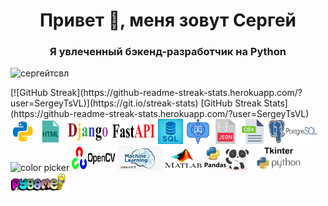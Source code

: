 <h1 align="center">Привет 👋, меня зовут Сергей</h1>
<h3 align="center">Я увлеченный бэкенд-разработчик на Python</h3>

<p align="left"> <img src="https://komarev.com/ghpvc/?username=sergeytsvl&label=Profile%20views&color=0e75b6&style=flat" alt="сергейтсвл" /> </p>
[![GitHub Streak](https://github-readme-streak-stats.herokuapp.com/?user=SergeyTsVL)](https://git.io/streak-stats)
[GitHub Streak Stats](https://github-readme-streak-stats.herokuapp.com/?user=SergeyTsVL)
<div>
  <img width="40" height="40" src="icons8-pyton.gif" alt="color picker" />
  <img width="40" height="40" src="icons8-html.gif" alt="color picker" />
  <img width="70" height="40" src="django.gif" alt="color picker" />
  <img width="70" height="40" src="FastAPI.gif" alt="color picker" />
  <img width="40" height="40" src="sql.jpg" alt="color picker" />
  <img width="40" height="40" src="telegram.gif" alt="color picker" />
  <img width="40" height="40" src="json.png" alt="color picker" />
  <img width="40" height="40" src="csv.png" alt="color picker" />
  <img width="80" height="40" src="postgres.png" alt="color picker" />
  <img width="60" height="40" src="docker.gif" alt="color picker" />
  <img width="70" height="40" src="opencv.jpeg" alt="color picker" />
  <img width="70" height="40" src="ML.jpg" alt="color picker" />
  <img width="60" height="40" src="MTL.jpg" alt="color picker" />
  <img width="80" height="40" src="pandas.gif" alt="color picker" />
  <img width="70" height="40" src="tkiner.png" alt="color picker" />
  <img width="90" height="40" src="Pygame.png" alt="color picker" />
</div>





